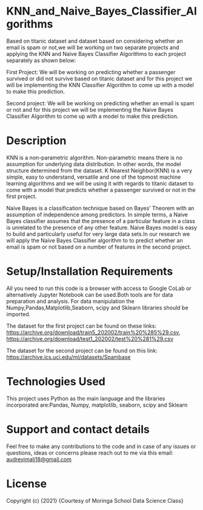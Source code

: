 # KNN_and_Naive_Bayes_Classifier_Algorithms

Based on titanic dataset and dataset based on considering whether an email is spam or not,we will be working on two separate projects and applying the KNN and Naive Bayes Classifier Algorithms to each project separately as shown below:

First Project:  We will be working on predicting whether a passenger survived or did not survive based on titanic dataset and for this project we will be implementing the KNN Classifier Algorithm to come up with a model to make this prediction.

Second project:  We will be working on predicting whether an email is spam or not and for this project we will be implementing the Naive Bayes Classifier Algorithm to come up with a model to make this prediction.


# Description
KNN is a non-parametric algorithm. Non-parametric means there is no assumption for underlying data distribution. In other words, the model structure determined from the dataset.
K Nearest Neighbor(KNN) is a very simple, easy to understand, versatile and one of the topmost machine learning algorithms and we will be using it with regards to titanic dataset to come with a model that predicts whether a passenger survived or not in the first project.

Naive Bayes is a classification technique based on Bayes’ Theorem with an assumption of independence among predictors. In simple terms, a Naive Bayes classifier assumes that the presence of a particular feature in a class is unrelated to the presence of any other feature. Naive Bayes model is easy to build and particularly useful for very large data sets.In our research we will apply the Naive Bayes Classifier algorithm to to predict whether an email is spam or not based on a number of features in the second project.



# Setup/Installation Requirements
All you need to run this code is a browser with access to Google CoLab or alternatively Jupyter Notebook can be used.Both tools are for data preparation and analysis. For data manipulation the Numpy,Pandas,Matplotlib,Seaborn, scipy and Sklearn libraries should be imported.

The dataset for the first project can be found on these links: https://archive.org/download/train5_202002/train%20%285%29.csv, https://archive.org/download/test1_202002/test%20%281%29.csv

The dataset for the second project can be found on this link: https://archive.ics.uci.edu/ml/datasets/Spambase

# Technologies Used
This project uses Python as the main language and the libraries incorporated are:Pandas, Numpy, matplotlib, seaborn, scipy and Sklearn

# Support and contact details
Feel free to make any contributions to the code and in case of any issues or questions, ideas or concerns please reach out to me via this email: audreyimali18@gmail.com

# License
Copyright (c) {2021} {Courtesy of Moringa School Data Science Class}
